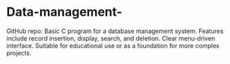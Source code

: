 # Data-management-
GitHub repo: Basic C program for a database management system. Features include record insertion, display, search, and deletion. Clear menu-driven interface. Suitable for educational use or as a foundation for more complex projects.

